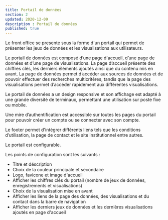 ```yaml
---
title: Portail de données
section: 2
updated: 2020-12-09
description : Portail de données
published: true
---
```


Le front office se presente sous la forme d'un portail qui permet de présenter les jeux de données et les visualisations aux utilisateurs.

Le  portail de données est composé d’une page d'accueil, d’une page de données et d’une page de visualisations.
La page d’accueil présente des chiffres clés, les derniers éléments ajoutés ainsi que du contenu mis en avant.
La page de données permet d’accéder aux sources de données et de pouvoir effectuer des recherches multicritères, tandis que la page des visualisations permet d’accéder rapidement aux différentes visualisations.

Le portail de données a un design responsive et son affichage est adapté à une grande diversité de terminaux, permettant une utilisation sur poste fixe ou mobile.

Une mire d’authentification est accessible sur toutes les pages du portail pour pouvoir créer un compte ou se connecter avec son compte.

Le footer permet d'intégrer différents liens tels que les conditions d’utilisation, la page de contact et le site institutionnel entre autres.

Le portail est configurable.

Les points de configuration sont les suivants :
* Titre et déscription
* Choix de la couleur principale et secondaire
* Logo, favicone et image d'accueil
* Afficher les chiffres clés du portail (nombre de jeux de données, enregistrements et visualisations)
* Choix de la visualisation mise en avant
* Afficher les liens de la page des données, des visualisations et du contact dans la barre de navigation
* Afficher les derniers jeux de données et les dernières visualisations ajoutés en page d'accueil
